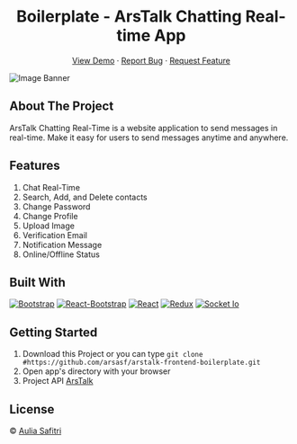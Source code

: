 <h1 align='center'>Boilerplate - ArsTalk Chatting Real-time App</h1>
  <p align="center">
    <a href="#">View Demo</a>
    ·
    <a href="https://github.com/arsasf/arstalk-frontend-boilerplate/issues">Report Bug</a>
    ·
    <a href="https://github.com/arsasf/arstalk-frontend-boilerplate/pulls">Request Feature</a>
  </p>

![Image Banner](image_banner.png)

## About The Project

ArsTalk Chatting Real-Time is a website application to send messages in real-time. Make it easy for users to send messages anytime and anywhere.

## Features

1. Chat Real-Time
2. Search, Add, and Delete contacts
3. Change Password
4. Change Profile
5. Upload Image
6. Verification Email
7. Notification Message
8. Online/Offline Status

## Built With

[![Bootstrap](https://img.shields.io/badge/Bootstrap-v5.0.x-blue)](https://getbootstrap.com/)
[![React-Bootstrap](https://img.shields.io/badge/ReactBootstrap-v1.6.0-blue)](https://getbootstrap.com/)
[![React](https://img.shields.io/badge/React-v17.0.2-green)](https://reactjs.org/)
[![Redux](https://img.shields.io/badge/Redux-v4.1.0-red)](https://redux.js.org/)
[![Socket Io](https://img.shields.io/badge/Socketio-v4.1.2-yellow)](https://socket.io/)

## Getting Started

1. Download this Project or you can type `git clone #https://github.com/arsasf/arstalk-frontend-boilerplate.git`
2. Open app's directory with your browser
3. Project API [ArsTalk](https://github.com/arsasf/arstalk-backend-boilerplate)

## License

© [Aulia Safitri](https://github.com/arsasf/)
